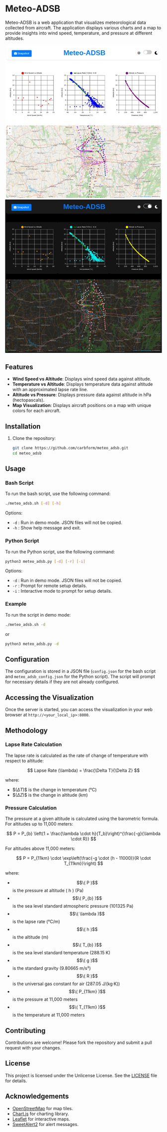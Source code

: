 # Meteo-ADSB

Meteo-ADSB is a web application that visualizes meteorological data collected from aircraft. The application displays various charts and a map to provide insights into wind speed, temperature, and pressure at different altitudes.

![Bengaluru](img/light.png)
![Bengaluru](img/dark.png)

## Features

- **Wind Speed vs Altitude**: Displays wind speed data against altitude.
- **Temperature vs Altitude**: Displays temperature data against altitude with an approximated lapse rate line.
- **Altitude vs Pressure**: Displays pressure data against altitude in hPa (hectopascals).
- **Map Visualization**: Displays aircraft positions on a map with unique colors for each aircraft.

## Installation

1. Clone the repository:
    ```bash
    git clone https://github.com/carbform/meteo_adsb.git
    cd meteo_adsb
    ```

## Usage

### Bash Script

To run the bash script, use the following command:

```bash
./meteo_adsb.sh [-d] [-h]
```

Options:
- `-d` : Run in demo mode. JSON files will not be copied.
- `-h` : Show help message and exit.

### Python Script

To run the Python script, use the following command:

```bash
python3 meteo_adsb.py [-d] [-r] [-i]
```

Options:
- `-d` : Run in demo mode. JSON files will not be copied.
- `-r` : Prompt for remote setup details.
- `-i` : Interactive mode to prompt for setup details.

### Example

To run the script in demo mode:

```bash
./meteo_adsb.sh -d
```

or

```bash
python3 meteo_adsb.py -d
```

## Configuration

The configuration is stored in a JSON file (`config.json` for the bash script and `meteo_adsb_config.json` for the Python script). The script will prompt for necessary details if they are not already configured.

## Accessing the Visualization

Once the server is started, you can access the visualization in your web browser at `http://<your_local_ip>:8000`.

## Methodology

### Lapse Rate Calculation

The lapse rate is calculated as the rate of change of temperature with respect to altitude:

$$
Lapse Rate (\lambda) = \frac{\Delta T}{\Delta Z}
$$

where:
- \$$( \Delta T )$$ is the change in temperature (°C)
- \$$( \Delta Z )$$ is the change in altitude (km)

### Pressure Calculation

The pressure at a given altitude is calculated using the barometric formula. For altitudes up to 11,000 meters:

$$
P = P_{b} \left(1 + \frac{\lambda \cdot h}{T_b}\right)^{\frac{-g}{\lambda \cdot R}}
$$

For altitudes above 11,000 meters:

$$
P = P_{11km} \cdot \exp\left(\frac{-g \cdot (h - 11000)}{R \cdot T_{11km}}\right)
$$

where:
- $$\( P )$$ is the pressure at altitude \( h \) (Pa)
- $$\( P_{b} )$$ is the sea level standard atmospheric pressure (101325 Pa)
- $$\( \lambda )$$ is the lapse rate (°C/m)
- $$\( h )$$ is the altitude (m)
- $$\( T_{b} )$$ is the sea level standard temperature (288.15 K)
- $$\( g )$$ is the standard gravity (9.80665 m/s²)
- $$\( R )$$ is the universal gas constant for air (287.05 J/(kg·K))
- $$\( P_{11km} )$$ is the pressure at 11,000 meters
- $$\( T_{11km} )$$ is the temperature at 11,000 meters

## Contributing

Contributions are welcome! Please fork the repository and submit a pull request with your changes.

## License

This project is licensed under the Unlicense License. See the [LICENSE](LICENSE) file for details.

## Acknowledgements

- [OpenStreetMap](https://www.openstreetmap.org/) for map tiles.
- [Chart.js](https://www.chartjs.org/) for charting library.
- [Leaflet](https://leafletjs.com/) for interactive maps.
- [SweetAlert2](https://sweetalert2.github.io/) for alert messages.
